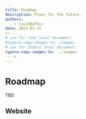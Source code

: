 ```yaml
---
title: Roadmap
description: Plans for the future.
authors:
	- CouldBeThis
date: 2021-03-15
<!----
# use for root-level document:
#typora-copy-images-to: /images
# use for 2ndary level document:
typora-copy-images-to: ../images
​---->
---
```




# Roadmap

TBD



## Website





